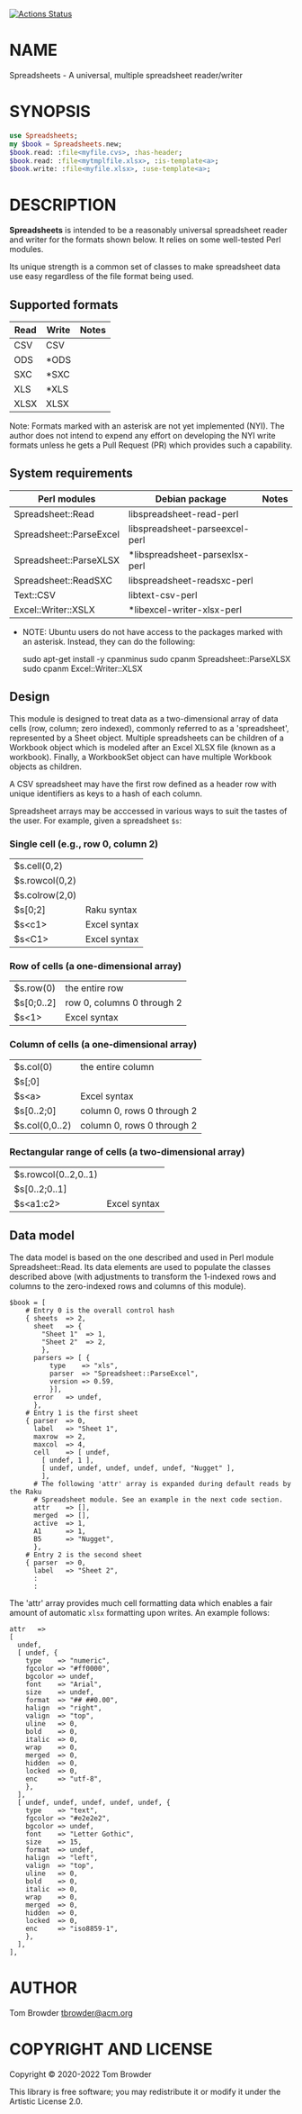 [![Actions Status](https://github.com/tbrowder/Spreadsheets/workflows/test/badge.svg)](https://github.com/tbrowder/Spreadsheets/actions)

NAME
====

Spreadsheets - A universal, multiple spreadsheet reader/writer

SYNOPSIS
========

```raku
use Spreadsheets;
my $book = Spreadsheets.new;
$book.read: :file<myfile.cvs>, :has-header;
$book.read: :file<mytmplfile.xlsx>, :is-template<a>;
$book.write: :file<myfile.xlsx>, :use-template<a>;
```

DESCRIPTION
===========

**Spreadsheets** is intended to be a reasonably universal spreadsheet reader and writer for the formats shown below. It relies on some well-tested Perl modules.

Its unique strength is a common set of classes to make spreadsheet data use easy regardless of the file format being used.

Supported formats
-----------------

<table class="pod-table">
<thead><tr>
<th>Read</th> <th>Write</th> <th>Notes</th>
</tr></thead>
<tbody>
<tr> <td>CSV</td> <td>CSV</td> <td></td> </tr> <tr> <td>ODS</td> <td>*ODS</td> <td></td> </tr> <tr> <td>SXC</td> <td>*SXC</td> <td></td> </tr> <tr> <td>XLS</td> <td>*XLS</td> <td></td> </tr> <tr> <td>XLSX</td> <td>XLSX</td> <td></td> </tr>
</tbody>
</table>

Note: Formats marked with an asterisk are not yet implemented (NYI). The author does not intend to expend any effort on developing the NYI write formats unless he gets a Pull Request (PR) which provides such a capability.

System requirements
-------------------

<table class="pod-table">
<thead><tr>
<th>Perl modules</th> <th>Debian package</th> <th>Notes</th>
</tr></thead>
<tbody>
<tr> <td>Spreadsheet::Read</td> <td>libspreadsheet-read-perl</td> <td></td> </tr> <tr> <td>Spreadsheet::ParseExcel</td> <td>libspreadsheet-parseexcel-perl</td> <td></td> </tr> <tr> <td>Spreadsheet::ParseXLSX</td> <td>*libspreadsheet-parsexlsx-perl</td> <td></td> </tr> <tr> <td>Spreadsheet::ReadSXC</td> <td>libspreadsheet-readsxc-perl</td> <td></td> </tr> <tr> <td>Text::CSV</td> <td>libtext-csv-perl</td> <td></td> </tr> <tr> <td>Excel::Writer::XSLX</td> <td>*libexcel-writer-xlsx-perl</td> <td></td> </tr>
</tbody>
</table>

* NOTE: Ubuntu users do not have access to the packages marked with an asterisk. Instead, they can do the following:

    sudo apt-get install -y cpanminus
    sudo cpanm Spreadsheet::ParseXLSX
    sudo cpanm Excel::Writer::XLSX

Design
------

This module is designed to treat data as a two-dimensional array of data cells (row, column; zero indexed), commonly referred to as a 'spreadsheet', represented by a Sheet object. Multiple spreadsheets can be children of a Workbook object which is modeled after an Excel XLSX file (known as a workbook). Finally, a WorkbookSet object can have multiple Workbook objects as children.

A CSV spreadsheet may have the first row defined as a header row with unique identifiers as keys to a hash of each column.

Spreadsheet arrays may be acccessed in various ways to suit the tastes of the user. For example, given a spreadsheet `$s`:

### Single cell (e.g., row 0, column 2)

<table class="pod-table">
<tbody>
<tr> <td>$s.cell(0,2)</td> <td></td> </tr> <tr> <td>$s.rowcol(0,2)</td> <td></td> </tr> <tr> <td>$s.colrow(2,0)</td> <td></td> </tr> <tr> <td>$s[0;2]</td> <td>Raku syntax</td> </tr> <tr> <td>$s&lt;c1&gt;</td> <td>Excel syntax</td> </tr> <tr> <td>$s&lt;C1&gt;</td> <td>Excel syntax</td> </tr>
</tbody>
</table>

### Row of cells (a one-dimensional array)

<table class="pod-table">
<tbody>
<tr> <td>$s.row(0)</td> <td>the entire row</td> </tr> <tr> <td>$s[0;0..2]</td> <td>row 0, columns 0 through 2</td> </tr> <tr> <td>$s&lt;1&gt;</td> <td>Excel syntax</td> </tr>
</tbody>
</table>

### Column of cells (a one-dimensional array)

<table class="pod-table">
<tbody>
<tr> <td>$s.col(0)</td> <td>the entire column</td> </tr> <tr> <td>$s[;0]</td> <td></td> </tr> <tr> <td>$s&lt;a&gt;</td> <td>Excel syntax</td> </tr> <tr> <td>$s[0..2;0]</td> <td>column 0, rows 0 through 2</td> </tr> <tr> <td>$s.col(0,0..2)</td> <td>column 0, rows 0 through 2</td> </tr>
</tbody>
</table>

### Rectangular range of cells (a two-dimensional array)

<table class="pod-table">
<tbody>
<tr> <td>$s.rowcol(0..2,0..1)</td> <td></td> </tr> <tr> <td>$s[0..2;0..1]</td> <td></td> </tr> <tr> <td>$s&lt;a1:c2&gt;</td> <td>Excel syntax</td> </tr>
</tbody>
</table>

Data model
----------

The data model is based on the one described and used in Perl module Spreadsheet::Read. Its data elements are used to populate the classes described above (with adjustments to transform the 1-indexed rows and columns to the zero-indexed rows and columns of this module).

    $book = [
        # Entry 0 is the overall control hash
        { sheets  => 2,
          sheet   => {
            "Sheet 1"  => 1,
            "Sheet 2"  => 2,
            },
          parsers => [ {
              type    => "xls",
              parser  => "Spreadsheet::ParseExcel",
              version => 0.59,
              }],
          error   => undef,
          },
        # Entry 1 is the first sheet
        { parser  => 0,
          label   => "Sheet 1",
          maxrow  => 2,
          maxcol  => 4,
          cell    => [ undef,
            [ undef, 1 ],
            [ undef, undef, undef, undef, undef, "Nugget" ],
            ],
          # The following 'attr' array is expanded during default reads by the Raku
          # Spreadsheet module. See an example in the next code section.
          attr    => [],
          merged  => [],
          active  => 1,
          A1      => 1,
          B5      => "Nugget",
          },
        # Entry 2 is the second sheet
        { parser  => 0,
          label   => "Sheet 2",
          :
          :

The 'attr' array provides much cell formatting data which enables a fair amount of automatic `xlsx` formatting upon writes. An example follows:

    attr   =>
    [
      undef,
      [ undef, {
        type    => "numeric",
        fgcolor => "#ff0000",
        bgcolor => undef,
        font    => "Arial",
        size    => undef,
        format  => "## ##0.00",
        halign  => "right",
        valign  => "top",
        uline   => 0,
        bold    => 0,
        italic  => 0,
        wrap    => 0,
        merged  => 0,
        hidden  => 0,
        locked  => 0,
        enc     => "utf-8",
        },
      ],
      [ undef, undef, undef, undef, undef, {
        type    => "text",
        fgcolor => "#e2e2e2",
        bgcolor => undef,
        font    => "Letter Gothic",
        size    => 15,
        format  => undef,
        halign  => "left",
        valign  => "top",
        uline   => 0,
        bold    => 0,
        italic  => 0,
        wrap    => 0,
        merged  => 0,
        hidden  => 0,
        locked  => 0,
        enc     => "iso8859-1",
        },
      ],
    ],

AUTHOR
======

Tom Browder <tbrowder@acm.org>

COPYRIGHT AND LICENSE
=====================

Copyright &#x00A9; 2020-2022 Tom Browder

This library is free software; you may redistribute it or modify it under the Artistic License 2.0.

